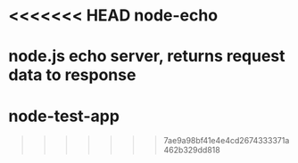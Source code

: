 <<<<<<< HEAD
node-echo
=========

node.js echo server, returns request data to response
=======
# node-test-app
>>>>>>> 7ae9a98bf41e4e4cd2674333371a462b329dd818

